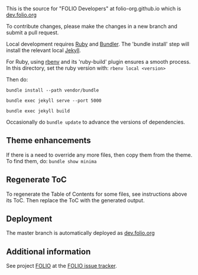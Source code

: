 This is the source for "FOLIO Developers" at folio-org.github.io
which is [dev.folio.org](http://dev.folio.org/)

To contribute changes, please make the changes in a new branch and submit a
pull request.

Local development requires [Ruby](http://ruby-lang.org/) and
[Bundler](http://bundler.io/).
The 'bundle install' step will install the relevant local
[Jekyll](http://jekyllrb.com/).

For Ruby, using [rbenv](https://github.com/rbenv/rbenv) and its 'ruby-build'
plugin ensures a smooth process. In this directory, set the ruby version
with: `rbenv local <version>`

Then do:

```
bundle install --path vendor/bundle
```

```
bundle exec jekyll serve --port 5000
```

```
bundle exec jekyll build
```

Occasionally do `bundle update` to advance the versions of dependencies.

## Theme enhancements

If there is a need to override any more files, then copy them from the theme.
To find them, do: `bundle show minima`

## Regenerate ToC

To regenerate the Table of Contents for some files, see instructions above its ToC.
Then replace the ToC with the generated output.

## Deployment

The master branch is automatically deployed as [dev.folio.org](http://dev.folio.org/)

## Additional information

See project [FOLIO](https://issues.folio.org/browse/FOLIO)
at the [FOLIO issue tracker](http://dev.folio.org/community/guide-issues).
